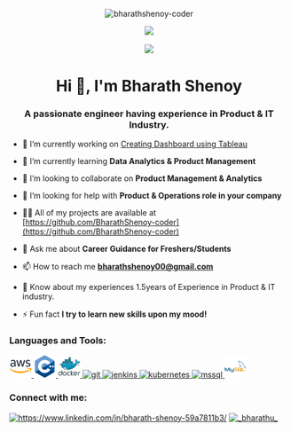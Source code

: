 <p align="Center"> <img src="https://komarev.com/ghpvc/?username=bharathshenoy-coder&label=Profile%20views&color=0e75b6&style=flat" alt="bharathshenoy-coder" /> </p>
<div align="center">
  <img height="150" src="https://camo.githubusercontent.com/62da68eb62b1e5f175f7d1f0191dd89a653d7908feb22d37d4a0ab07365d6791/68747470733a2f2f6d656469612e67697068792e636f6d2f6d656469612f4d3967624264396e6244724f5475314d71782f67697068792e676966"  />
</div>
<p align="center"><img src="https://streak-stats.demolab.com/demo/preview.php?user=BharathShenoy-coder&theme=java-dark&hide_border=true" /></p>

<h1 align="center">Hi 👋, I'm Bharath Shenoy</h1>
<h3 align="center">A passionate engineer having experience in Product & IT Industry.</h3>

- 🔭 I’m currently working on [Creating Dashboard using Tableau](https://public.tableau.com/app/profile/bharath.shenoy)

- 🌱 I’m currently learning **Data Analytics & Product Management**

- 👯 I’m looking to collaborate on **Product Management & Analytics**

- 🤝 I’m looking for help with **Product & Operations role in your company**

- 👨‍💻 All of my projects are available at [https://github.com/BharathShenoy-coder](https://github.com/BharathShenoy-coder)

- 💬 Ask me about **Career Guidance for Freshers/Students**

- 📫 How to reach me **bharathshenoy00@gmail.com**

- 📄 Know about my experiences 1.5years of Experience in Product & IT industry.

- ⚡ Fun fact **I try to learn new skills upon my mood!**


<h3 align="left">Languages and Tools:</h3>
<p align="left"> <a href="https://aws.amazon.com" target="_blank" rel="noreferrer"> <img src="https://raw.githubusercontent.com/devicons/devicon/master/icons/amazonwebservices/amazonwebservices-original-wordmark.svg" alt="aws" width="40" height="40"/> </a> <a href="https://www.w3schools.com/cpp/" target="_blank" rel="noreferrer"> <img src="https://raw.githubusercontent.com/devicons/devicon/master/icons/cplusplus/cplusplus-original.svg" alt="cplusplus" width="40" height="40"/> </a> <a href="https://www.docker.com/" target="_blank" rel="noreferrer"> <img src="https://raw.githubusercontent.com/devicons/devicon/master/icons/docker/docker-original-wordmark.svg" alt="docker" width="40" height="40"/> </a> <a href="https://git-scm.com/" target="_blank" rel="noreferrer"> <img src="https://www.vectorlogo.zone/logos/git-scm/git-scm-icon.svg" alt="git" width="40" height="40"/> </a> <a href="https://www.jenkins.io" target="_blank" rel="noreferrer"> <img src="https://www.vectorlogo.zone/logos/jenkins/jenkins-icon.svg" alt="jenkins" width="40" height="40"/> </a> <a href="https://kubernetes.io" target="_blank" rel="noreferrer"> <img src="https://www.vectorlogo.zone/logos/kubernetes/kubernetes-icon.svg" alt="kubernetes" width="40" height="40"/> </a> <a href="https://www.microsoft.com/en-us/sql-server" target="_blank" rel="noreferrer"> <img src="https://www.svgrepo.com/show/303229/microsoft-sql-server-logo.svg" alt="mssql" width="40" height="40"/> </a> <a href="https://www.mysql.com/" target="_blank" rel="noreferrer"> <img src="https://raw.githubusercontent.com/devicons/devicon/master/icons/mysql/mysql-original-wordmark.svg" alt="mysql" width="40" height="40"/> </a> </p>


<h3 align="left">Connect with me:</h3>
<p align="left">
<a href="https://www.linkedin.com/in/bharath-shenoy-59a7811b3/" target="blank"><img align="center" src="https://raw.githubusercontent.com/rahuldkjain/github-profile-readme-generator/master/src/images/icons/Social/linked-in-alt.svg" alt="https://www.linkedin.com/in/bharath-shenoy-59a7811b3/" height="30" width="40" /></a>
<a href="https://instagram.com/_bharathu_" target="blank"><img align="center" src="https://raw.githubusercontent.com/rahuldkjain/github-profile-readme-generator/master/src/images/icons/Social/instagram.svg" alt="_bharathu_" height="30" width="40" /></a>
</p>
